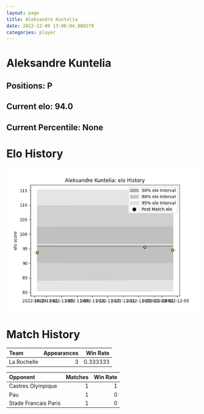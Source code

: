 ```yaml
---  
layout: page  
title: Aleksandre Kuntelia  
date: 2022-12-09 13:06:04.880279  
categories: player  
---
```

# Aleksandre Kuntelia

## Positions: P

## Current elo: 94.0

## Current Percentile: None

# Elo History


![elo history](history_AleksandreKuntelia.png)
# Match History


| Team        |   Appearances |   Win Rate |
|:------------|--------------:|-----------:|
| La Rochelle |             3 |   0.333333 |

| Opponent             |   Matches |   Win Rate |
|:---------------------|----------:|-----------:|
| Castres Olympique    |         1 |          1 |
| Pau                  |         1 |          0 |
| Stade Francais Paris |         1 |          0 |